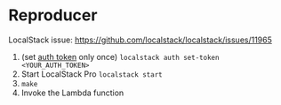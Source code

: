 # Reproducer

LocalStack issue: https://github.com/localstack/localstack/issues/11965

1. (set [auth token](https://docs.localstack.cloud/getting-started/auth-token/) only once) `localstack auth set-token <YOUR_AUTH_TOKEN>`
2. Start LocalStack Pro `localstack start`
3. `make`
4. Invoke the Lambda function
